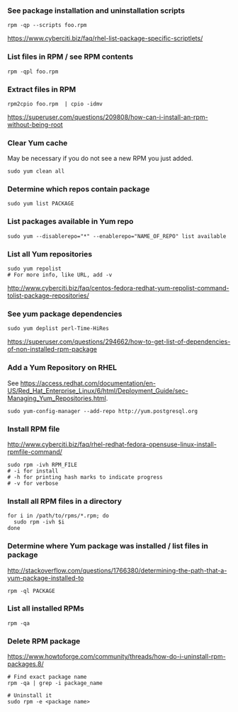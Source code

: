 ### See package installation and uninstallation scripts

```
rpm -qp --scripts foo.rpm
```

https://www.cyberciti.biz/faq/rhel-list-package-specific-scriptlets/


### List files in RPM / see RPM contents

```
rpm -qpl foo.rpm
```


### Extract files in RPM

```
rpm2cpio foo.rpm  | cpio -idmv
```

https://superuser.com/questions/209808/how-can-i-install-an-rpm-without-being-root


### Clear Yum cache

May be necessary if you do not see a new RPM you just added.

```
sudo yum clean all
```


### Determine which repos contain package

```
sudo yum list PACKAGE
```


### List packages available in Yum repo

```
sudo yum --disablerepo="*" --enablerepo="NAME_OF_REPO" list available
```


### List all Yum repositories

```
sudo yum repolist
# For more info, like URL, add -v
```

http://www.cyberciti.biz/faq/centos-fedora-redhat-yum-repolist-command-tolist-package-repositories/


### See yum package dependencies

```
sudo yum deplist perl-Time-HiRes
```

https://superuser.com/questions/294662/how-to-get-list-of-dependencies-of-non-installed-rpm-package


### Add a Yum Repository on RHEL

See https://access.redhat.com/documentation/en-US/Red_Hat_Enterprise_Linux/6/html/Deployment_Guide/sec-Managing_Yum_Repositories.html.

```
sudo yum-config-manager --add-repo http://yum.postgresql.org
```


### Install RPM file

http://www.cyberciti.biz/faq/rhel-redhat-fedora-opensuse-linux-install-rpmfile-command/

```
sudo rpm -ivh RPM_FILE
# -i for install
# -h for printing hash marks to indicate progress
# -v for verbose
```


### Install all RPM files in a directory

```
for i in /path/to/rpms/*.rpm; do
  sudo rpm -ivh $i
done
```


### Determine where Yum package was installed / list files in package

http://stackoverflow.com/questions/1766380/determining-the-path-that-a-yum-package-installed-to

```
rpm -ql PACKAGE
```


### List all installed RPMs

```
rpm -qa
```


### Delete RPM package

https://www.howtoforge.com/community/threads/how-do-i-uninstall-rpm-packages.8/

```
# Find exact package name
rpm -qa | grep -i package_name

# Uninstall it
sudo rpm -e <package name>
```